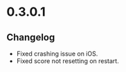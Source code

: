 # 0.3.0.1

## Changelog

-   Fixed crashing issue on iOS.
-   Fixed score not resetting on restart.

